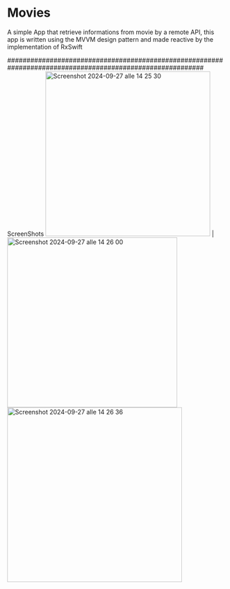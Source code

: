 # Movies
A simple App that retrieve informations from movie  by a remote API, this app is written using the MVVM design pattern and made reactive by the implementation of RxSwift

###########################################################################################################
ScreenShots
<img width="379" alt="Screenshot 2024-09-27 alle 14 25 30" src="https://github.com/user-attachments/assets/ef9d40b7-aae7-4666-915e-f8c61fa7eb23"> | <img width="391" alt="Screenshot 2024-09-27 alle 14 26 00" src="https://github.com/user-attachments/assets/d6f5ef0e-84a0-4344-a1eb-1b7c43c5daad">
<img width="402" alt="Screenshot 2024-09-27 alle 14 26 36" src="https://github.com/user-attachments/assets/06968c34-d994-43de-944d-d846be6c899f">


